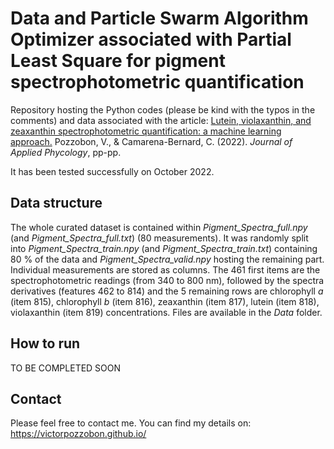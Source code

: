 # Data and Particle Swarm Algorithm Optimizer associated with Partial Least Square for pigment spectrophotometric quantification

Repository hosting the Python codes (please be kind with the typos in the comments) and data associated with the article:
[Lutein, violaxanthin, and zeaxanthin spectrophotometric quantification: a machine learning approach.](https://www.springer.com/journal/10811)
Pozzobon, V., & Camarena-Bernard, C. (2022).
*Journal of Applied Phycology*, pp-pp.

It has been tested successfully on October 2022.

## Data structure

The whole curated dataset is contained within _Pigment_Spectra_full.npy_ (and _Pigment_Spectra_full.txt_) (80 measurements). It was randomly split into _Pigment_Spectra_train.npy_ (and _Pigment_Spectra_train.txt_) containing 80 % of the data and _Pigment_Spectra_valid.npy_ hosting the remaining part. Individual measurements are stored as columns. The 461 first items are the spectrophotometric readings (from 340 to 800 nm), followed by the spectra derivatives (features 462 to 814) and the 5 remaining rows are chlorophyll _a_ (item 815), chlorophyll _b_ (item 816), zeaxanthin (item 817), lutein (item 818), violaxanthin (item 819) concentrations. Files are available in the _Data_ folder.

## How to run

TO BE COMPLETED SOON

## Contact

Please feel free to contact me. You can find my details on: https://victorpozzobon.github.io/
